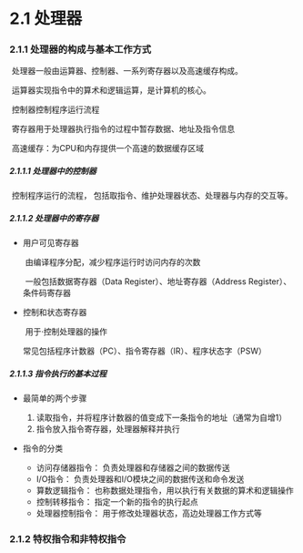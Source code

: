 # 2.1 处理器

### 2.1.1 处理器的构成与基本工作方式

​		处理器一般由运算器、控制器、一系列寄存器以及高速缓存构成。

​			运算器实现指令中的算术和逻辑运算，是计算机的核心。

​			控制器控制程序运行流程

​			寄存器用于处理器执行指令的过程中暂存数据、地址及指令信息

​			高速缓存：为CPU和内存提供一个高速的数据缓存区域

##### 2.1.1.1 处理器中的控制器

​		控制程序运行的流程， 包括取指令、维护处理器状态、处理器与内存的交互等。

##### 2.1.1.2 处理器中的寄存器

* 用户可见寄存器

  ​	由编译程序分配，减少程序运行时访问内存的次数

  ​	一般包括数据寄存器（Data Register）、地址寄存器（Address Register）、条件码寄存器

* 控制和状态寄存器

  ​	用于·控制处理器的操作

  ​	常见包括程序计数器（PC）、指令寄存器（IR）、程序状态字（PSW）

##### 2.1.1.3 指令执行的基本过程

* 最简单的两个步骤
  1. 读取指令，并将程序计数器的值变成下一条指令的地址（通常为自增1）
  2. 指令放入指令寄存器，处理器解释并执行

* 指令的分类
  * 访问存储器指令： 负责处理器和存储器之间的数据传送
  * I/O指令： 负责处理器和I/O模块之间的数据传送和命令发送
  * 算数逻辑指令： 也称数据处理指令，用以执行有关数据的算术和逻辑操作
  * 控制转移指令： 指定一个新的指令的执行起点
  * 处理器控制指令： 用于修改处理器状态，高边处理器工作方式等

### 2.1.2 特权指令和非特权指令



